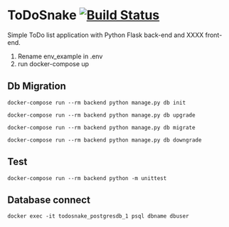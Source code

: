 ToDoSnake [![Build Status](https://travis-ci.org/kymy86/todosnake.svg?branch=master)](https://travis-ci.org/kymy86/todosnake)
====

Simple ToDo list application with Python Flask back-end and XXXX front-end.

1. Rename env_example in .env
2. run docker-compose up


## Db Migration

`docker-compose run --rm backend python manage.py db init`

`docker-compose run --rm backend python manage.py db upgrade`

`docker-compose run --rm backend python manage.py db migrate`

`docker-compose run --rm backend python manage.py db downgrade`

## Test

`docker-compose run --rm backend python -m unittest`

## Database connect

`docker exec -it todosnake_postgresdb_1 psql dbname dbuser`
